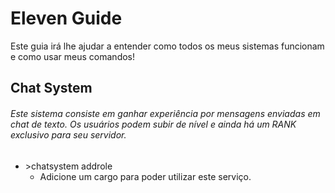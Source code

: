 # Eleven Guide

Este guia irá lhe ajudar a entender como todos os meus sistemas funcionam e como usar meus comandos!

## Chat System

###### Este sistema consiste em ganhar experiência por mensagens enviadas em chat de texto. Os usuários podem subir de nível e ainda há um RANK exclusivo para seu servidor.

- \>chatsystem addrole
  - Adicione um cargo para poder utilizar este serviço.
